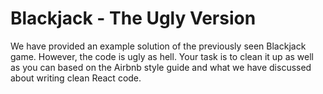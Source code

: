 # Blackjack - The Ugly Version

We have provided an example solution of the previously seen Blackjack game. However, the code is ugly as hell. Your task is to clean it up as well as you can based on the Airbnb style guide and what we have discussed about writing clean React code.
